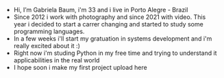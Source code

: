 - Hi, I’m Gabriela Baum, i'm 33 and i live in Porto Alegre - Brazil
- Since 2012 i work with photography and since 2021 with video. This year i decided to start a carrer changing and started to study some programming languages.
- In a few weeks i'll start my gratuation in systems development and i'm really excited about it :)
- Right now i'm studing Python in my free time and trying to understand it applicabilities in the real world 
- I hope soon i make my first project upload here



